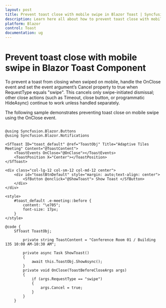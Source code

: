 ```yaml
---
layout: post
title: Prevent toast close with mobile swipe in Blazor Toast | Syncfusion
description: Learn here all about how to prevent toast close with mobile swipe in Syncfusion Blazor Toast component and more.
platform: Blazor
control: Toast
documentation: ug
---
```


# Prevent toast close with mobile swipe in Blazor Toast Component

To prevent a toast from closing when swiped on mobile, handle the OnClose event and set the event argument’s Cancel property to true when RequestType equals "swipe". This cancels only swipe-initiated dismissal; other close actions (such as Timeout, close button, or programmatic HideAsync) continue to work unless handled separately.

The following sample demonstrates preventing toast close on mobile swipe using the OnClose event.

```cshtml

@using Syncfusion.Blazor.Buttons
@using Syncfusion.Blazor.Notifications

<SfToast ID="toast_default" @ref="ToastObj" Title="Adaptive Tiles Meeting" Content="@ToastContent">
    <ToastEvents OnClose="@OnClose"></ToastEvents>
    <ToastPosition X="Center"></ToastPosition>
</SfToast>

<div class="col-lg-12 col-sm-12 col-md-12 center">
    <div id="toastBtnDefault" style="margin: auto;text-align: center">
        <SfButton @onclick="@ShowToast"> Show Toast </SfButton>
    </div>
</div>

<style>
    #toast_default .e-meeting::before {
        content: "\e705";
        font-size: 17px;
    }
</style>

@code {
    SfToast ToastObj;

        private string ToastContent = "Conference Room 01 / Building 135 10:00 AM-10:30 AM";

        private async Task ShowToast()
        {
            await this.ToastObj.ShowAsync();
        }
        private void OnClose(ToastBeforeCloseArgs args)
        {
            if (args.RequestType == "swipe")
            {
                args.Cancel = true;
            }
        }
    }


```